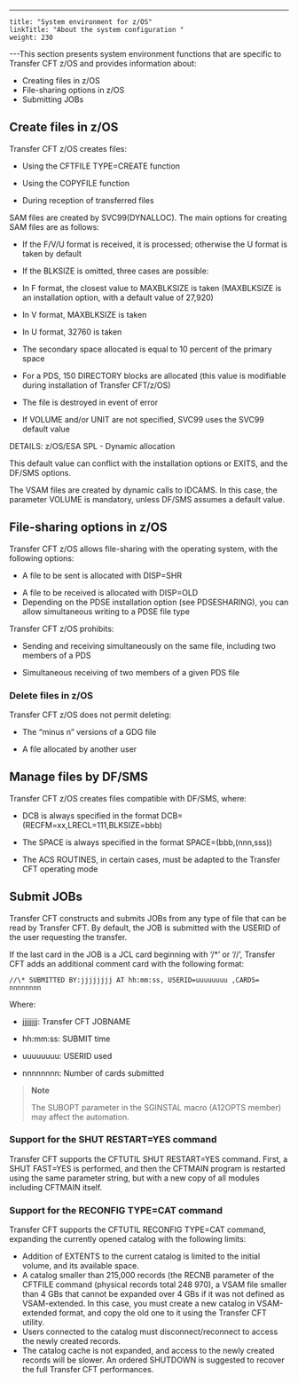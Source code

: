 ---
    title: "System environment for z/OS"
    linkTitle: "About the system configuration "
    weight: 230
---This section presents system environment functions that are specific to Transfer CFT z/OS and provides information about:

- Creating files in z/OS
- File-sharing options in z/OS
- Submitting JOBs

## Create files in z/OS

Transfer CFT z/OS creates files:

- Using the CFTFILE TYPE=CREATE function

<!-- -->

- Using the COPYFILE function

<!-- -->

- During reception of transferred files

SAM files are created by SVC99(DYNALLOC). The main options for creating SAM files are as follows:

- If the F/V/U format is received, it is processed; otherwise the U format is taken by default

<!-- -->

- If the BLKSIZE is omitted, three cases are possible:

<!-- -->

- In F format, the closest value to MAXBLKSIZE is taken (MAXBLKSIZE is an installation option, with a default value of 27,920)

<!-- -->

- In V format, MAXBLKSIZE is taken

<!-- -->

- In U format, 32760 is taken

<!-- -->

- The secondary space allocated is equal to 10 percent of the primary space

<!-- -->

- For a PDS, 150 DIRECTORY blocks are allocated (this value is modifiable during installation of Transfer CFT/z/OS)

<!-- -->

- The file is destroyed in event of error

<!-- -->

- If VOLUME and/or UNIT are not specified, SVC99 uses the SVC99 default value

DETAILS: z/OS/ESA SPL - Dynamic allocation

This default value can conflict with the installation options or EXITS, and the DF/SMS options.

The VSAM files are created by dynamic calls to IDCAMS. In this case, the parameter VOLUME is mandatory, unless DF/SMS assumes a default value.

## File-sharing options in z/OS

Transfer CFT z/OS allows file-sharing with the operating system, with the following options:

- A file to be sent is allocated with DISP=SHR

<!-- -->

- A file to be received is allocated with DISP=OLD
- Depending on the PDSE installation option (see PDSESHARING), you can allow simultaneous writing to a PDSE file type

Transfer CFT z/OS prohibits:

- Sending and receiving simultaneously on the same file, including two members of a PDS

<!-- -->

- Simultaneous receiving of two members of a given PDS file

### Delete files in z/OS

Transfer CFT z/OS does not permit deleting:

- The “minus n” versions of a GDG file

<!-- -->

- A file allocated by another user

## Manage files by DF/SMS

Transfer CFT z/OS creates files compatible with DF/SMS, where:

- DCB is always specified in the format DCB=(RECFM=xx,LRECL=111,BLKSIZE=bbb)

<!-- -->

- The SPACE is always specified in the format SPACE=(bbb,(nnn,sss))

<!-- -->

- The ACS ROUTINES, in certain cases, must be adapted to the Transfer CFT operating mode

## Submit JOBs 

Transfer CFT constructs and submits JOBs from any type of file that can be read by Transfer CFT. By default, the JOB is submitted with the USERID of the user requesting the transfer.

If the last card in the JOB is a JCL card beginning with ‘/\*’ or ‘//’, Transfer CFT adds an additional comment card with the following format:

```
//\* SUBMITTED BY:jjjjjjjj AT hh:mm:ss, USERID=uuuuuuuu ,CARDS= nnnnnnnn
```

Where:

- jjjjjjjj: Transfer CFT JOBNAME

<!-- -->

- hh:mm:ss: SUBMIT time

<!-- -->

- uuuuuuuu: USERID used

<!-- -->

- nnnnnnnn: Number of cards submitted

> **Note**
>
> The SUBOPT parameter in the SGINSTAL macro (A12OPTS member) may affect the automation.

### Support for the SHUT RESTART=YES command

Transfer CFT supports the CFTUTIL SHUT RESTART=YES command. First, a SHUT FAST=YES is performed, and then the CFTMAIN program is restarted using the same parameter string, but with a new copy of all modules including CFTMAIN itself.

### Support for the RECONFIG TYPE=CAT command

Transfer CFT supports the CFTUTIL RECONFIG TYPE=CAT command, expanding the currently opened catalog with the following limits:

- Addition of EXTENTS to the current catalog is limited to the initial volume, and its available space.
- A catalog smaller than 215,000 records (the RECNB parameter of the CFTFILE command (physical records total 248 970), a VSAM file smaller than 4 GBs that cannot be expanded over 4 GBs if it was not defined as VSAM-extended. In this case, you must create a new catalog in VSAM-extended format, and copy the old one to it using the Transfer CFT utility.
- Users connected to the catalog must disconnect/reconnect to access the newly created records.
- The catalog cache is not expanded, and access to the newly created records will be slower. An ordered SHUTDOWN is suggested to recover the full Transfer CFT performances.
